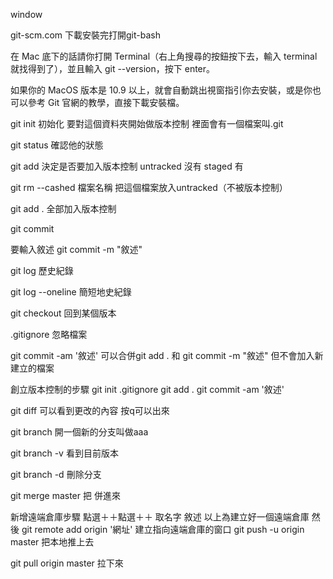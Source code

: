 

window

git-scm.com
下載安裝完打開git-bash


在 Mac 底下的話請你打開 Terminal（右上角搜尋的按鈕按下去，輸入 terminal 就找得到了），並且輸入 git --version，按下 enter。

如果你的 MacOS 版本是 10.9 以上，就會自動跳出視窗指引你去安裝，或是你也可以參考 Git 官網的教學，直接下載安裝檔。


git init 初始化
要對這個資料夾開始做版本控制
裡面會有一個檔案叫.git

git status
確認他的狀態


git add
決定是否要加入版本控制
untracked   沒有
staged  有


git rm --cashed 檔案名稱
把這個檔案放入untracked（不被版本控制）

git add .
全部加入版本控制



git commit

 要輸入敘述
 git commit -m "敘述"



git log 歷史紀錄


git log --oneline  簡短地史紀錄

git checkout 回到某個版本

.gitignore 忽略檔案

git commit -am '敘述'
可以合併git add . 和 git commit -m "敘述"
但不會加入新建立的檔案


創立版本控制的步驟
git init
.gitignore
git add . 
git commit -am '敘述'


git diff
可以看到更改的內容
按q可以出來  

git branch <aaa> 開一個新的分支叫做aaa

git branch -v 看到目前版本

git branch -d 刪除分支



git merge <aaa>
master 把 <aaa> 併進來



新增遠端倉庫步驟
點選＋＋點選＋＋
取名字
敘述
以上為建立好一個遠端倉庫
然後 git remote add origin '網址'
建立指向遠端倉庫的窗口
git push -u origin master
把本地推上去


git pull origin master
拉下來

